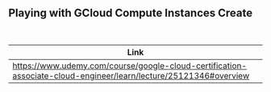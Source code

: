## Playing with GCloud Compute Instances Create

<br />

| Link |
| ---- |
| https://www.udemy.com/course/google-cloud-certification-associate-cloud-engineer/learn/lecture/25121346#overview |

<br />
